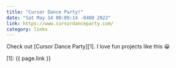 ```yaml
---
title: "Cursor Dance Party!"
date: "Sat May 14 00:09:14 -0400 2022"
link: https://www.cursordanceparty.com/
category: links
---
```


Check out [Cursor Dance Party][1]. I love fun projects like this 😀

[1]: {{ page.link }}
